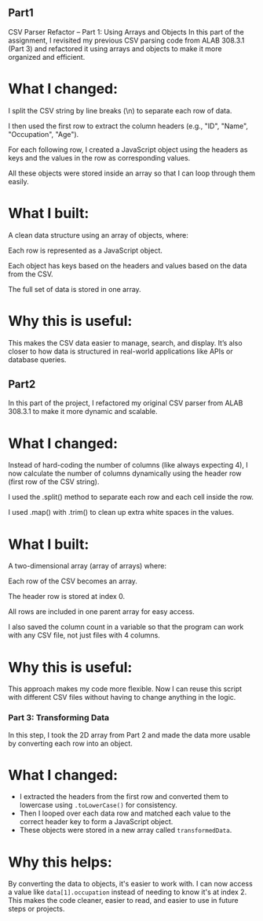 ## Part1 
CSV Parser Refactor – Part 1: Using Arrays and Objects
In this part of the assignment, I revisited my previous CSV parsing code from ALAB 308.3.1 (Part 3) and refactored it using arrays and objects to make it more organized and efficient.

# What I changed:
I split the CSV string by line breaks (\n) to separate each row of data.

I then used the first row to extract the column headers (e.g., "ID", "Name", "Occupation", "Age").

For each following row, I created a JavaScript object using the headers as keys and the values in the row as corresponding values.

All these objects were stored inside an array so that I can loop through them easily.

# What I built:
A clean data structure using an array of objects, where:

Each row is represented as a JavaScript object.

Each object has keys based on the headers and values based on the data from the CSV.

The full set of data is stored in one array.

# Why this is useful:
This makes the CSV data easier to manage, search, and display. It’s also closer to how data is structured in real-world applications like APIs or database queries.

## Part2
In this part of the project, I refactored my original CSV parser from ALAB 308.3.1 to make it more dynamic and scalable.

# What I changed:
Instead of hard-coding the number of columns (like always expecting 4), I now calculate the number of columns dynamically using the header row (first row of the CSV string).

I used the .split() method to separate each row and each cell inside the row.

I used .map() with .trim() to clean up extra white spaces in the values.

# What I built:
A two-dimensional array (array of arrays) where:

Each row of the CSV becomes an array.

The header row is stored at index 0.

All rows are included in one parent array for easy access.

I also saved the column count in a variable so that the program can work with any CSV file, not just files with 4 columns.

# Why this is useful:
This approach makes my code more flexible. Now I can reuse this script with different CSV files without having to change anything in the logic.


###  Part 3: Transforming Data

In this step, I took the 2D array from Part 2 and made the data more usable by converting each row into an object.

# What I changed:
- I extracted the headers from the first row and converted them to lowercase using `.toLowerCase()` for consistency.
- Then I looped over each data row and matched each value to the correct header key to form a JavaScript object.
- These objects were stored in a new array called `transformedData`.

# Why this helps:
By converting the data to objects, it's easier to work with. I can now access a value like `data[1].occupation` instead of needing to know it's at index 2. This makes the code cleaner, easier to read, and easier to use in future steps or projects.